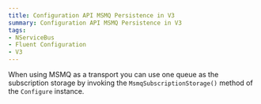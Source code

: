 ```yaml
---
title: Configuration API MSMQ Persistence in V3
summary: Configuration API MSMQ Persistence in V3
tags:
- NServiceBus
- Fluent Configuration
- V3
---
```


When using MSMQ as a transport you can use one queue as the subscription storage by invoking the `MsmqSubscriptionStorage()` method of the `Configure` instance.